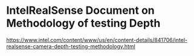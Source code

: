 # IntelRealSense Document on Methodology of testing Depth

https://www.intel.com/content/www/us/en/content-details/841706/intel-realsense-camera-depth-testing-methodology.html

